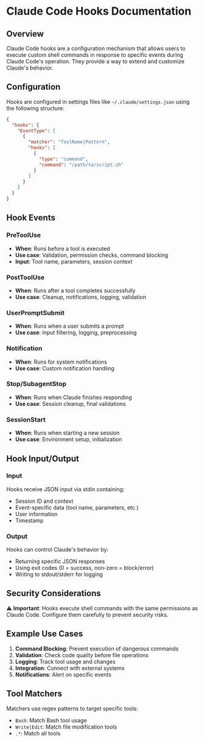 # Claude Code Hooks Documentation

## Overview

Claude Code hooks are a configuration mechanism that allows users to execute custom shell commands in response to specific events during Claude Code's operation. They provide a way to extend and customize Claude's behavior.

## Configuration

Hooks are configured in settings files like `~/.claude/settings.json` using the following structure:

```json
{
  "hooks": {
    "EventType": [
      {
        "matcher": "ToolName|Pattern",
        "hooks": [
          {
            "type": "command",
            "command": "/path/to/script.sh"
          }
        ]
      }
    ]
  }
}
```

## Hook Events

### PreToolUse
- **When**: Runs before a tool is executed
- **Use case**: Validation, permission checks, command blocking
- **Input**: Tool name, parameters, session context

### PostToolUse
- **When**: Runs after a tool completes successfully
- **Use case**: Cleanup, notifications, logging, validation

### UserPromptSubmit
- **When**: Runs when a user submits a prompt
- **Use case**: Input filtering, logging, preprocessing

### Notification
- **When**: Runs for system notifications
- **Use case**: Custom notification handling

### Stop/SubagentStop
- **When**: Runs when Claude finishes responding
- **Use case**: Session cleanup, final validations

### SessionStart
- **When**: Runs when starting a new session
- **Use case**: Environment setup, initialization

## Hook Input/Output

### Input
Hooks receive JSON input via stdin containing:
- Session ID and context
- Event-specific data (tool name, parameters, etc.)
- User information
- Timestamp

### Output
Hooks can control Claude's behavior by:
- Returning specific JSON responses
- Using exit codes (0 = success, non-zero = block/error)
- Writing to stdout/stderr for logging

## Security Considerations

⚠️ **Important**: Hooks execute shell commands with the same permissions as Claude Code. Configure them carefully to prevent security risks.

## Example Use Cases

1. **Command Blocking**: Prevent execution of dangerous commands
2. **Validation**: Check code quality before file operations
3. **Logging**: Track tool usage and changes
4. **Integration**: Connect with external systems
5. **Notifications**: Alert on specific events

## Tool Matchers

Matchers use regex patterns to target specific tools:
- `Bash`: Match Bash tool usage
- `Write|Edit`: Match file modification tools
- `.*`: Match all tools